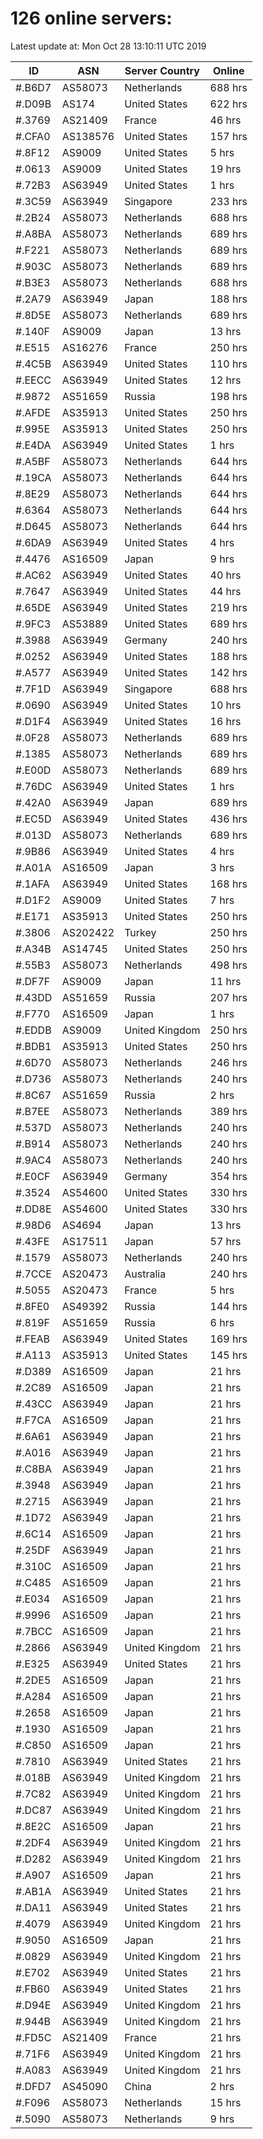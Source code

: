 # 126 online servers:

Latest update at: Mon Oct 28 13:10:11 UTC 2019

| ID | ASN | Server Country | Online |
| -- | --- | -------------- | ------ |
| #.B6D7 | AS58073 | Netherlands | 688 hrs |
| #.D09B | AS174 | United States | 622 hrs |
| #.3769 | AS21409 | France | 46 hrs |
| #.CFA0 | AS138576 | United States | 157 hrs |
| #.8F12 | AS9009 | United States | 5 hrs |
| #.0613 | AS9009 | United States | 19 hrs |
| #.72B3 | AS63949 | United States | 1 hrs |
| #.3C59 | AS63949 | Singapore | 233 hrs |
| #.2B24 | AS58073 | Netherlands | 688 hrs |
| #.A8BA | AS58073 | Netherlands | 689 hrs |
| #.F221 | AS58073 | Netherlands | 689 hrs |
| #.903C | AS58073 | Netherlands | 689 hrs |
| #.B3E3 | AS58073 | Netherlands | 688 hrs |
| #.2A79 | AS63949 | Japan | 188 hrs |
| #.8D5E | AS58073 | Netherlands | 689 hrs |
| #.140F | AS9009 | Japan | 13 hrs |
| #.E515 | AS16276 | France | 250 hrs |
| #.4C5B | AS63949 | United States | 110 hrs |
| #.EECC | AS63949 | United States | 12 hrs |
| #.9872 | AS51659 | Russia | 198 hrs |
| #.AFDE | AS35913 | United States | 250 hrs |
| #.995E | AS35913 | United States | 250 hrs |
| #.E4DA | AS63949 | United States | 1 hrs |
| #.A5BF | AS58073 | Netherlands | 644 hrs |
| #.19CA | AS58073 | Netherlands | 644 hrs |
| #.8E29 | AS58073 | Netherlands | 644 hrs |
| #.6364 | AS58073 | Netherlands | 644 hrs |
| #.D645 | AS58073 | Netherlands | 644 hrs |
| #.6DA9 | AS63949 | United States | 4 hrs |
| #.4476 | AS16509 | Japan | 9 hrs |
| #.AC62 | AS63949 | United States | 40 hrs |
| #.7647 | AS63949 | United States | 44 hrs |
| #.65DE | AS63949 | United States | 219 hrs |
| #.9FC3 | AS53889 | United States | 689 hrs |
| #.3988 | AS63949 | Germany | 240 hrs |
| #.0252 | AS63949 | United States | 188 hrs |
| #.A577 | AS63949 | United States | 142 hrs |
| #.7F1D | AS63949 | Singapore | 688 hrs |
| #.0690 | AS63949 | United States | 10 hrs |
| #.D1F4 | AS63949 | United States | 16 hrs |
| #.0F28 | AS58073 | Netherlands | 689 hrs |
| #.1385 | AS58073 | Netherlands | 689 hrs |
| #.E00D | AS58073 | Netherlands | 689 hrs |
| #.76DC | AS63949 | United States | 1 hrs |
| #.42A0 | AS63949 | Japan | 689 hrs |
| #.EC5D | AS63949 | United States | 436 hrs |
| #.013D | AS58073 | Netherlands | 689 hrs |
| #.9B86 | AS63949 | United States | 4 hrs |
| #.A01A | AS16509 | Japan | 3 hrs |
| #.1AFA | AS63949 | United States | 168 hrs |
| #.D1F2 | AS9009 | United States | 7 hrs |
| #.E171 | AS35913 | United States | 250 hrs |
| #.3806 | AS202422 | Turkey | 250 hrs |
| #.A34B | AS14745 | United States | 250 hrs |
| #.55B3 | AS58073 | Netherlands | 498 hrs |
| #.DF7F | AS9009 | Japan | 11 hrs |
| #.43DD | AS51659 | Russia | 207 hrs |
| #.F770 | AS16509 | Japan | 1 hrs |
| #.EDDB | AS9009 | United Kingdom | 250 hrs |
| #.BDB1 | AS35913 | United States | 250 hrs |
| #.6D70 | AS58073 | Netherlands | 246 hrs |
| #.D736 | AS58073 | Netherlands | 240 hrs |
| #.8C67 | AS51659 | Russia | 2 hrs |
| #.B7EE | AS58073 | Netherlands | 389 hrs |
| #.537D | AS58073 | Netherlands | 240 hrs |
| #.B914 | AS58073 | Netherlands | 240 hrs |
| #.9AC4 | AS58073 | Netherlands | 240 hrs |
| #.E0CF | AS63949 | Germany | 354 hrs |
| #.3524 | AS54600 | United States | 330 hrs |
| #.DD8E | AS54600 | United States | 330 hrs |
| #.98D6 | AS4694 | Japan | 13 hrs |
| #.43FE | AS17511 | Japan | 57 hrs |
| #.1579 | AS58073 | Netherlands | 240 hrs |
| #.7CCE | AS20473 | Australia | 240 hrs |
| #.5055 | AS20473 | France | 5 hrs |
| #.8FE0 | AS49392 | Russia | 144 hrs |
| #.819F | AS51659 | Russia | 6 hrs |
| #.FEAB | AS63949 | United States | 169 hrs |
| #.A113 | AS35913 | United States | 145 hrs |
| #.D389 | AS16509 | Japan | 21 hrs |
| #.2C89 | AS16509 | Japan | 21 hrs |
| #.43CC | AS63949 | Japan | 21 hrs |
| #.F7CA | AS16509 | Japan | 21 hrs |
| #.6A61 | AS63949 | Japan | 21 hrs |
| #.A016 | AS63949 | Japan | 21 hrs |
| #.C8BA | AS63949 | Japan | 21 hrs |
| #.3948 | AS63949 | Japan | 21 hrs |
| #.2715 | AS63949 | Japan | 21 hrs |
| #.1D72 | AS63949 | Japan | 21 hrs |
| #.6C14 | AS16509 | Japan | 21 hrs |
| #.25DF | AS63949 | Japan | 21 hrs |
| #.310C | AS16509 | Japan | 21 hrs |
| #.C485 | AS16509 | Japan | 21 hrs |
| #.E034 | AS16509 | Japan | 21 hrs |
| #.9996 | AS16509 | Japan | 21 hrs |
| #.7BCC | AS16509 | Japan | 21 hrs |
| #.2866 | AS63949 | United Kingdom | 21 hrs |
| #.E325 | AS63949 | United States | 21 hrs |
| #.2DE5 | AS16509 | Japan | 21 hrs |
| #.A284 | AS16509 | Japan | 21 hrs |
| #.2658 | AS16509 | Japan | 21 hrs |
| #.1930 | AS16509 | Japan | 21 hrs |
| #.C850 | AS16509 | Japan | 21 hrs |
| #.7810 | AS63949 | United States | 21 hrs |
| #.018B | AS63949 | United Kingdom | 21 hrs |
| #.7C82 | AS63949 | United Kingdom | 21 hrs |
| #.DC87 | AS63949 | United Kingdom | 21 hrs |
| #.8E2C | AS16509 | Japan | 21 hrs |
| #.2DF4 | AS63949 | United Kingdom | 21 hrs |
| #.D282 | AS63949 | United Kingdom | 21 hrs |
| #.A907 | AS16509 | Japan | 21 hrs |
| #.AB1A | AS63949 | United States | 21 hrs |
| #.DA11 | AS63949 | United States | 21 hrs |
| #.4079 | AS63949 | United Kingdom | 21 hrs |
| #.9050 | AS16509 | Japan | 21 hrs |
| #.0829 | AS63949 | United Kingdom | 21 hrs |
| #.E702 | AS63949 | United States | 21 hrs |
| #.FB60 | AS63949 | United States | 21 hrs |
| #.D94E | AS63949 | United Kingdom | 21 hrs |
| #.944B | AS63949 | United Kingdom | 21 hrs |
| #.FD5C | AS21409 | France | 21 hrs |
| #.71F6 | AS63949 | United Kingdom | 21 hrs |
| #.A083 | AS63949 | United Kingdom | 21 hrs |
| #.DFD7 | AS45090 | China | 2 hrs |
| #.F096 | AS58073 | Netherlands | 15 hrs |
| #.5090 | AS58073 | Netherlands | 9 hrs |


